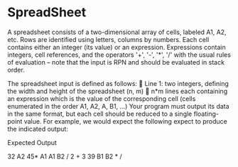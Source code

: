 # SpreadSheet

A spreadsheet consists of a two-dimensional array of cells, labeled A1, A2, etc. Rows are identified using letters, columns by numbers. Each cell contains either an integer (its value) or an expression. Expressions contain integers, cell references, and the operators '+', '-', '*', '/' with the usual rules of evaluation – note that the input is RPN and should be evaluated in stack order.

The spreadsheet input is defined as follows:
 Line 1: two integers, defining the width and height of the spreadsheet (n, m)
 n*m lines each containing an expression which is the value of the corresponding cell
(cells enumerated in the order A1, A2, A<n>, B1, ...)
Your program must output its data in the same format, but each cell should be reduced to a single floating-point value. For example, we would expect the following expect to produce the indicated output:
 
 
Expected Output
 
32 A2 45* A1
A1 B2 / 2 +
3
39 B1 B2 * /
 

